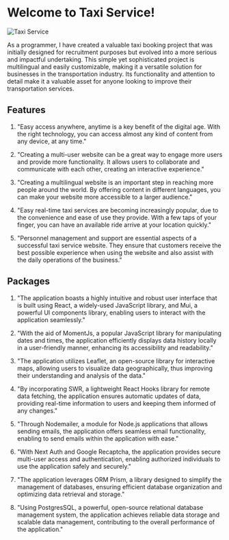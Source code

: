 
  

  

# Welcome to Taxi Service!

  

  ![Taxi Service](https://lh3.googleusercontent.com/9etcILDkVrzbR0EAYT_jcKAKVX5yrAPE4yH6WZUnZndrN9ygu0jGvgdASUHx9znT5-X3AzbqW6lUgoDeERKntaX_LzxIbiDIqlesk2FT6H0FG11mV9kw3ZVL-reVOmCzjfGNyVUtwPYfjAYP2sg84ZkTo5-1lXPggdYEDHAYztWwvIMEeTvs-i1wSNH7wxpCRioXTr4QmVDBgKgq3Zprex_I7yZSPuXlxGx5O8i0wtksNjcFckIDqeGCJkWEkpdR4_lh5ZYlfIALo6rUHOYjGXbF8qQa2PyKR8enwvwP05nqjG2PEdPYpd3NFp_IDFX7pNfrcUDPFnDjQHoj0iOjttJE9hK2NAF5BEI1ZkussHRSlCNgDI5Z_QkzL04skzrnQT1xTMEhYkY5yuj7XdYk7wnSmZU9xunlVS2tIFpTHOZwjxhnEA7jmo9Fi4Fj5Ti7iDb_EJd36QfxkhDOuWO7Imtcutsgr7X495s3LPa6zgGxrWtMCmQ80ED0Exv5dbsPO39OpERizhk43SOd4i2cM3yqXbm-fQDY7ZWWJ9TVCCQ1HdfJ0Nts3xJsP9TiO6_vmGmfWMgsxXH18pvhnkqppGXyfNP7Sy9palKtwzC7r0XJ5V33SCW3kfWPD8WgskNym2DFLKn2ikhAM8GMMm4TRk5PWKwqFoBfOBzK8c-_3S9fOncsfuuo9I-2RauApEYI-TBt4Ua7cghMs6LoFBaODlsqtHijJMhF4XTJKoL60Un5EOqPtyx5rTguHeQoudSl4CmNqDfxLKjRUmZOODNpi8rpnr71RAVb-VxSfg6895Z5sFkHXAEgO6f0ga0mk3iNkIlhx2y9aLvnADYNRh8o3b8ze_UpR4MTHSEyVJbqS4TGE89MKmAks9m4VpZaWoHnCNlA2qCGy2ezNR_8_r8xBmfwFjsYxPGX3vaNzCVKWKBPm9AS=w955-h890-no?authuser=0)

As a programmer, I have created a valuable taxi booking project that was initially designed for recruitment purposes but evolved into a more serious and impactful undertaking. This simple yet sophisticated project is multilingual and easily customizable, making it a versatile solution for businesses in the transportation industry. Its functionality and attention to detail make it a valuable asset for anyone looking to improve their transportation services.

  

  

## Features

  

1. "Easy access anywhere, anytime is a key benefit of the digital age. With the right technology, you can access almost any kind of content from any device, at any time."

2. "Creating a multi-user website can be a great way to engage more users and provide more functionality. It allows users to collaborate and communicate with each other, creating an interactive experience."

3. "Creating a multilingual website is an important step in reaching more people around the world. By offering content in different languages, you can make your website more accessible to a larger audience."

4. "Easy real-time taxi services are becoming increasingly popular, due to the convenience and ease of use they provide. With a few taps of your finger, you can have an available ride arrive at your location quickly."

5. "Personnel management and support are essential aspects of a successful taxi service website. They ensure that customers receive the best possible experience when using the website and also assist with the daily operations of the business."

  

## Packages

  

  

1. "The application boasts a highly intuitive and robust user interface that is built using React, a widely-used JavaScript library, and Mui, a powerful UI components library, enabling users to interact with the application seamlessly."

  

2. "With the aid of MomentJs, a popular JavaScript library for manipulating dates and times, the application efficiently displays data history locally in a user-friendly manner, enhancing its accessibility and readability."

  

3. "The application utilizes Leaflet, an open-source library for interactive maps, allowing users to visualize data geographically, thus improving their understanding and analysis of the data."

  

4. "By incorporating SWR, a lightweight React Hooks library for remote data fetching, the application ensures automatic updates of data, providing real-time information to users and keeping them informed of any changes."

  

5. "Through Nodemailer, a module for Node.js applications that allows sending emails, the application offers seamless email functionality, enabling to send emails within the application with ease."

  

6. "With Next Auth and Google Recaptcha, the application provides secure multi-user access and authentication, enabling authorized individuals to use the application safely and securely."

  

7. "The application leverages ORM Prism, a library designed to simplify the management of databases, ensuring efficient database organization and optimizing data retrieval and storage."

  

8. "Using PostgresSQL, a powerful, open-source relational database management system, the application achieves reliable data storage and scalable data management, contributing to the overall performance of the application."